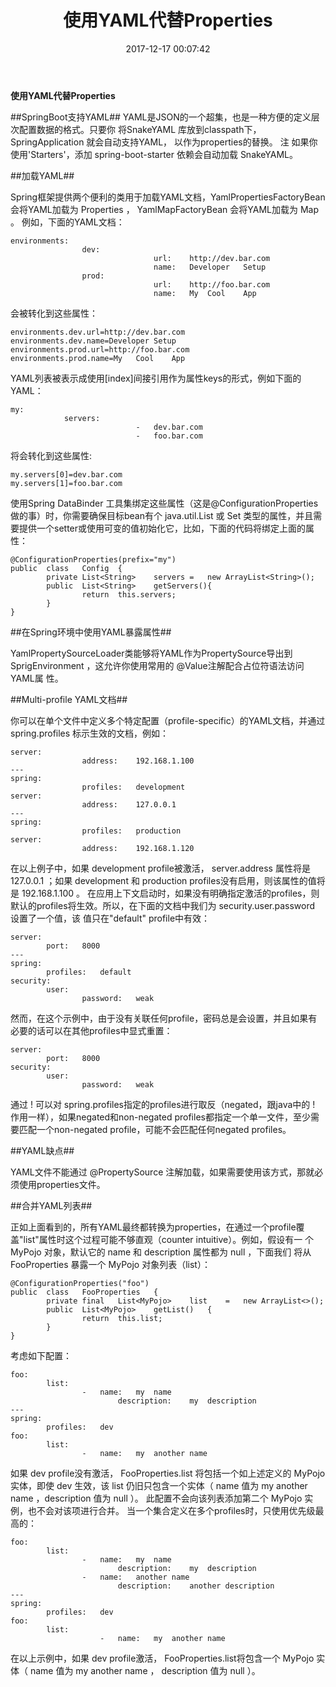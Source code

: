 ﻿---
title: 使用YAML代替Properties
date: 2017-12-17 00:07:42
tags: [SpringBoot,YAML]
---

**使用YAML代替Properties**

<!--more-->

##SpringBoot支持YAML##
YAML是JSON的一个超集，也是一种方便的定义层次配置数据的格式。只要你
将SnakeYAML	库放到classpath下，	 SpringApplication	就会自动支持YAML，
以作为properties的替换。
注	如果你使用'Starters'，添加	 spring-boot-starter	依赖会自动加载
SnakeYAML。

##加载YAML##

Spring框架提供两个便利的类用于加载YAML文档，YamlPropertiesFactoryBean	会将YAML加载为	 Properties	，	 YamlMapFactoryBean	会将YAML加载为	 Map	。
例如，下面的YAML文档：

    environments:
    				dev:
    								url:	http://dev.bar.com
    								name:	Developer	Setup
    				prod:
    								url:	http://foo.bar.com
    								name:	My	Cool	App

会被转化到这些属性：

    environments.dev.url=http://dev.bar.com
    environments.dev.name=Developer	Setup
    environments.prod.url=http://foo.bar.com
    environments.prod.name=My	Cool	App
    
    
YAML列表被表示成使用[index]间接引用作为属性keys的形式，例如下面的
YAML：

    my:
    			servers:
    							-	dev.bar.com
    							-	foo.bar.com
    
将会转化到这些属性:

    my.servers[0]=dev.bar.com
    my.servers[1]=foo.bar.com

使用Spring	 	 DataBinder	工具集绑定这些属性（这是@ConfigurationProperties	做的事）时，你需要确保目标bean有个	 java.util.List	或	 Set	类型的属性，并且需要提供一个setter或使用可变的值初始化它，比如，下面的代码将绑定上面的属性：

    @ConfigurationProperties(prefix="my")
    public	class	Config	{
    		private	List<String>	servers	=	new	ArrayList<String>();
    		public	List<String>	getServers(){
    				return	this.servers;
    		}
    }
    
##在Spring环境中使用YAML暴露属性##

YamlPropertySourceLoader类能够将YAML作为PropertySource导出到SprigEnvironment	，这允许你使用常用的	@Value注解配合占位符语法访问YAML属
性。

##Multi-profile	YAML文档##

你可以在单个文件中定义多个特定配置（profile-specific）的YAML文档，并通过	 spring.profiles	标示生效的文档，例如：

    server:
    				address:	192.168.1.100
    ---
    spring:
    				profiles:	development
    server:
    				address:	127.0.0.1
    ---
    spring:
    				profiles:	production
    server:
    				address:	192.168.1.120
    				
在以上例子中，如果	 development		profile被激活，	 server.address	属性将是	 127.0.0.1	；如果	 development	和	 production		profiles没有启用，则该属性的值将是	 192.168.1.100	。
在应用上下文启动时，如果没有明确指定激活的profiles，则默认的profiles将生效。所以，在下面的文档中我们为	 security.user.password	设置了一个值，该
值只在"default"	profile中有效：    				


    server:
    		port:	8000
    ---
    spring:
    		profiles:	default
    security:
    		user:
    				password:	weak

然而，在这个示例中，由于没有关联任何profile，密码总是会设置，并且如果有必要的话可以在其他profiles中显式重置：    				
    				
    server:
    		port:	8000
    security:
    		user:
    				password:	weak    				

通过	 !	可以对	 spring.profiles指定的profiles进行取反（negated，跟java中的	 !	作用一样），如果negated和non-negated	profiles都指定一个单一文件，至少需要匹配一个non-negated	profile，可能不会匹配任何negated	profiles。    				
    				
##YAML缺点##    				

YAML文件不能通过	 @PropertySource	注解加载，如果需要使用该方式，那就必须使用properties文件。

##合并YAML列表##

正如上面看到的，所有YAML最终都转换为properties，在通过一个profile覆
盖"list"属性时这个过程可能不够直观（counter	intuitive）。例如，假设有一
个	 MyPojo	对象，默认它的	 name	和	 description	属性都为	 null	，下面我们
将从	 FooProperties	暴露一个	 MyPojo	对象列表（list）：

    @ConfigurationProperties("foo")
    public	class	FooProperties	{
    		private	final	List<MyPojo>	list	=	new	ArrayList<>();
    		public	List<MyPojo>	getList()	{
    				return	this.list;
    		}
    }
    
考虑如下配置：

    foo:
    		list:
    				-	name:	my	name
    						description:	my	description
    ---
    spring:
    		profiles:	dev
    foo:
    		list:
    				-	name:	my	another	name
    				
 如果	 dev		profile没有激活，	 FooProperties.list	将包括一个如上述定义的	 MyPojo	实体，即使	 dev	生效，该	 list	仍旧只包含一个实体（	 name	值为	 my	another	name	，description	值为	 null	）。
此配置不会向该列表添加第二个	 MyPojo	实例，也不会对该项进行合并。
当一个集合定义在多个profiles时，只使用优先级最高的：   	

    foo:
    		list:
    				-	name:	my	name
    						description:	my	description
    				-	name:	another	name
    						description:	another	description
    ---
    spring:
    		profiles:	dev
    foo:
    		list:
    					-	name:	my	another	name
    				
 
 在以上示例中，如果	 dev		profile激活，	 FooProperties.list将包含一个	 MyPojo	实体（	 name	值为	 my	another	name	，	 description	值为	 null	）。   
 
 